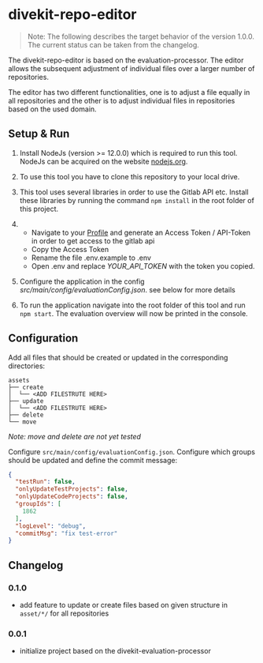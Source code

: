 # divekit-repo-editor

> Note: The following describes the target behavior of the version 1.0.0.
> The current status can be taken from the changelog.

The divekit-repo-editor is based on the evaluation-processor. The editor allows the subsequent adjustment of individual
files over a larger number of repositories.

The editor has two different functionalities, one is to adjust a file equally in all repositories and the other is to
adjust individual files in repositories based on the used domain.

## Setup & Run

1. Install NodeJs (version >= 12.0.0) which is required to run this tool. NodeJs can be acquired on the
   website [nodejs.org](https://nodejs.org/en/download/).

2. To use this tool you have to clone this repository to your local drive.

3. This tool uses several libraries in order to use the Gitlab API etc. Install these libraries by running the
   command ```npm install``` in the root folder of this project.

4.
    - Navigate to your [Profile](https://git.st.archi-lab.io/-/profile/personal_access_tokens) and generate an Access
      Token / API-Token in order to get access to the gitlab api
    - Copy the Access Token
    - Rename the file .env.example to .env
    - Open .env and replace *YOUR_API_TOKEN* with the token you copied.

5. Configure the application in the config *src/main/config/evaluationConfig.json*. see below for more details

6. To run the application navigate into the root folder of this tool and run ```npm start```. The evaluation overview
   will now be printed in the console.

## Configuration

Add all files that should be created or updated in the corresponding directories:

```
assets
├── create
│  └── <ADD FILESTRUTE HERE>
├── update
│  └── <ADD FILESTRUTE HERE>
├── delete
└── move
```

_Note: move and delete are not yet tested_

Configure `src/main/config/evaluationConfig.json`. Configure which groups should be updated and define the commit
message:

```json
{
  "testRun": false,
  "onlyUpdateTestProjects": false,
  "onlyUpdateCodeProjects": false,
  "groupIds": [
    1862
  ],
  "logLevel": "debug",
  "commitMsg": "fix test-error"
}

```

## Changelog

### 0.1.0

- add feature to update or create files based on given structure in `asset/*/` for all repositories

### 0.0.1

- initialize project based on the divekit-evaluation-processor
